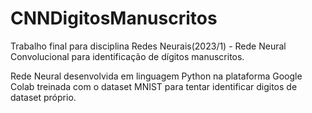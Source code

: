 # CNNDigitosManuscritos
Trabalho final para disciplina Redes Neurais(2023/1) - Rede Neural Convolucional para identificação de dígitos manuscritos. 


Rede Neural desenvolvida em linguagem Python na plataforma Google Colab treinada com o dataset MNIST para tentar identificar digitos de dataset próprio.
